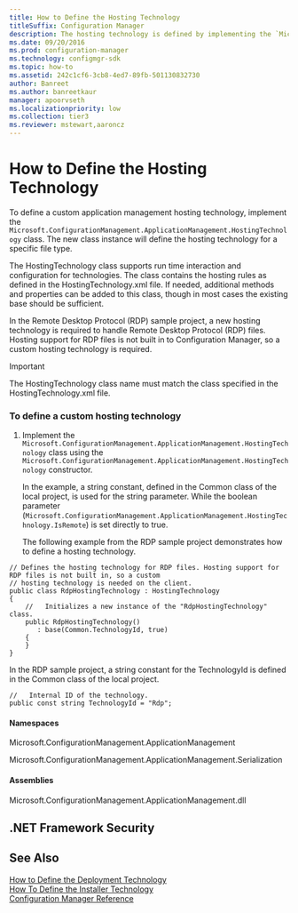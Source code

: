 ```yaml
---
title: How to Define the Hosting Technology
titleSuffix: Configuration Manager
description: The hosting technology is defined by implementing the `Microsoft.ConfigurationManagement.ApplicationManagement.HostingTechnology` class.
ms.date: 09/20/2016
ms.prod: configuration-manager
ms.technology: configmgr-sdk
ms.topic: how-to
ms.assetid: 242c1cf6-3cb8-4ed7-89fb-501130832730
author: Banreet
ms.author: banreetkaur
manager: apoorvseth
ms.localizationpriority: low
ms.collection: tier3
ms.reviewer: mstewart,aaroncz 
---
```

# How to Define the Hosting Technology
To define a custom application management hosting technology, implement the `Microsoft.ConfigurationManagement.ApplicationManagement.HostingTechnology` class. The new class instance will define the hosting technology for a specific file type.  

 The HostingTechnology class supports run time interaction and configuration for technologies. The class contains the hosting rules as defined in the HostingTechnology.xml file. If needed, additional methods and properties can be added to this class, though in most cases the existing base should be sufficient.  

 In the Remote Desktop Protocol (RDP) sample project, a new hosting technology is required to handle Remote Desktop Protocol (RDP) files. Hosting support for RDP files is not built in to Configuration Manager, so a custom hosting technology is required.  

> [!IMPORTANT]
>  The HostingTechnology class name must match the class specified in the HostingTechnology.xml file.  

### To define a custom hosting technology  

1. Implement the `Microsoft.ConfigurationManagement.ApplicationManagement.HostingTechnology` class using the `Microsoft.ConfigurationManagement.ApplicationManagement.HostingTechnology` constructor.  

    In the example, a string constant, defined in the Common class of the local project, is used for the string parameter.  While the boolean parameter (`Microsoft.ConfigurationManagement.ApplicationManagement.HostingTechnology.IsRemote`) is set directly to true.  

   The following example from the RDP sample project demonstrates how to define a hosting technology.  

```  
// Defines the hosting technology for RDP files. Hosting support for RDP files is not built in, so a custom  
// hosting technology is needed on the client.   
public class RdpHostingTechnology : HostingTechnology  
{  
    //   Initializes a new instance of the "RdpHostingTechnology" class.   
    public RdpHostingTechnology()  
       : base(Common.TechnologyId, true)   
    {  
    }  
}  
```  

 In the RDP sample project, a string constant for the TechnologyId is defined in the Common class of the local project.  

```  
//   Internal ID of the technology.   
public const string TechnologyId = "Rdp";  
```  

#### Namespaces  
 Microsoft.ConfigurationManagement.ApplicationManagement  

 Microsoft.ConfigurationManagement.ApplicationManagement.Serialization  

#### Assemblies  
 Microsoft.ConfigurationManagement.ApplicationManagement.dll  

## .NET Framework Security  

## See Also  
 [How to Define the Deployment Technology](../../develop/apps/how-to-define-the-deployment-technology.md)   
 [How To Define the Installer Technology](../../develop/apps/how-to-define-the-installer-technology.md)   
 [Configuration Manager Reference](../../develop/reference/configuration-manager-reference.md)
